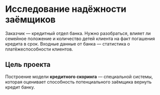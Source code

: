 # Исследование надёжности заёмщиков

Заказчик — кредитный отдел банка. Нужно разобраться, влияет ли семейное положение и количество детей клиента на факт погашения кредита в срок. Входные данные от банка — статистика о платёжеспособности клиентов.

## Цель проекта
Построение модели **кредитного скоринга** — специальной системы, которая оценивает способность потенциального заёмщика вернуть кредит банку.
